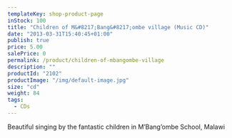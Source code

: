 ```yaml
---
templateKey: shop-product-page
inStock: 100
title: "Children of M&#8217;Bang&#8217;ombe village (Music CD)"
date: "2013-03-31T15:40:45+01:00"
publish: true
price: 5.00
salePrice: 0
permalink: /product/children-of-mbangombe-village
description: ""
productId: "2102"
productImage: "/img/default-image.jpg"
size: "cd"
weight: 84
tags:
  - CDs
---
```


Beautiful singing by the fantastic children in M’Bang’ombe School, Malawi
